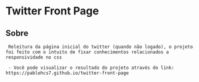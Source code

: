 # Twitter Front Page

## Sobre

     Releitura da página inicial do twitter (quando não logado), o projeto foi feito com o intuito de fixar conhecimentos relacionados a responsividade no css

     - Você pode visualizar o resultado do projeto através do link: https://pablohcs7.github.io/twitter-front-page
